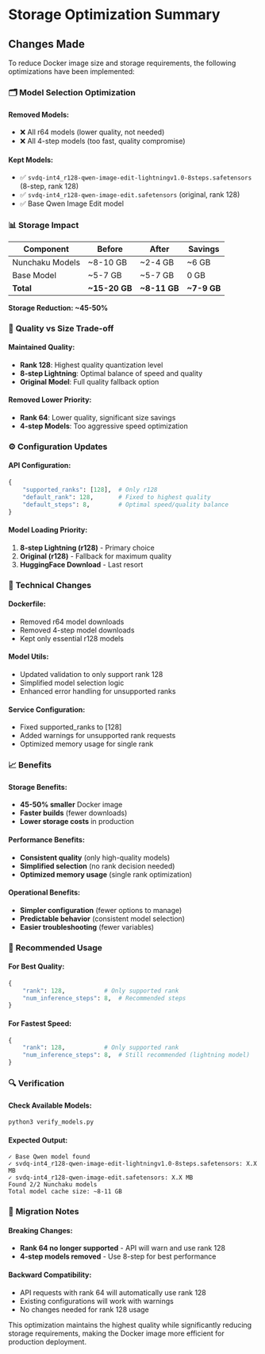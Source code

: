 # Storage Optimization Summary

## Changes Made

To reduce Docker image size and storage requirements, the following optimizations have been implemented:

### 🗂️ **Model Selection Optimization**

#### **Removed Models:**
- ❌ All r64 models (lower quality, not needed)
- ❌ All 4-step models (too fast, quality compromise)

#### **Kept Models:**
- ✅ `svdq-int4_r128-qwen-image-edit-lightningv1.0-8steps.safetensors` (8-step, rank 128)
- ✅ `svdq-int4_r128-qwen-image-edit.safetensors` (original, rank 128)
- ✅ Base Qwen Image Edit model

### 📊 **Storage Impact**

| Component | Before | After | Savings |
|-----------|--------|-------|---------|
| Nunchaku Models | ~8-10 GB | ~2-4 GB | ~6 GB |
| Base Model | ~5-7 GB | ~5-7 GB | 0 GB |
| **Total** | **~15-20 GB** | **~8-11 GB** | **~7-9 GB** |

**Storage Reduction: ~45-50%**

### 🎯 **Quality vs Size Trade-off**

#### **Maintained Quality:**
- **Rank 128**: Highest quality quantization level
- **8-step Lightning**: Optimal balance of speed and quality
- **Original Model**: Full quality fallback option

#### **Removed Lower Priority:**
- **Rank 64**: Lower quality, significant size savings
- **4-step Models**: Too aggressive speed optimization

### ⚙️ **Configuration Updates**

#### **API Configuration:**
```python
{
    "supported_ranks": [128],  # Only r128
    "default_rank": 128,       # Fixed to highest quality
    "default_steps": 8,        # Optimal speed/quality balance
}
```

#### **Model Loading Priority:**
1. **8-step Lightning (r128)** - Primary choice
2. **Original (r128)** - Fallback for maximum quality
3. **HuggingFace Download** - Last resort

### 🔧 **Technical Changes**

#### **Dockerfile:**
- Removed r64 model downloads
- Removed 4-step model downloads
- Kept only essential r128 models

#### **Model Utils:**
- Updated validation to only support rank 128
- Simplified model selection logic
- Enhanced error handling for unsupported ranks

#### **Service Configuration:**
- Fixed supported_ranks to [128]
- Added warnings for unsupported rank requests
- Optimized memory usage for single rank

### 📈 **Benefits**

#### **Storage Benefits:**
- **45-50% smaller** Docker image
- **Faster builds** (fewer downloads)
- **Lower storage costs** in production

#### **Performance Benefits:**
- **Consistent quality** (only high-quality models)
- **Simplified selection** (no rank decision needed)
- **Optimized memory usage** (single rank optimization)

#### **Operational Benefits:**
- **Simpler configuration** (fewer options to manage)
- **Predictable behavior** (consistent model selection)
- **Easier troubleshooting** (fewer variables)

### 🚀 **Recommended Usage**

#### **For Best Quality:**
```python
{
    "rank": 128,           # Only supported rank
    "num_inference_steps": 8,  # Recommended steps
}
```

#### **For Fastest Speed:**
```python
{
    "rank": 128,           # Only supported rank  
    "num_inference_steps": 8,  # Still recommended (lightning model)
}
```

### 🔍 **Verification**

#### **Check Available Models:**
```bash
python3 verify_models.py
```

#### **Expected Output:**
```
✓ Base Qwen model found
✓ svdq-int4_r128-qwen-image-edit-lightningv1.0-8steps.safetensors: X.X MB
✓ svdq-int4_r128-qwen-image-edit.safetensors: X.X MB
Found 2/2 Nunchaku models
Total model cache size: ~8-11 GB
```

### 📝 **Migration Notes**

#### **Breaking Changes:**
- **Rank 64 no longer supported** - API will warn and use rank 128
- **4-step models removed** - Use 8-step for best performance

#### **Backward Compatibility:**
- API requests with rank 64 will automatically use rank 128
- Existing configurations will work with warnings
- No changes needed for rank 128 usage

This optimization maintains the highest quality while significantly reducing storage requirements, making the Docker image more efficient for production deployment.